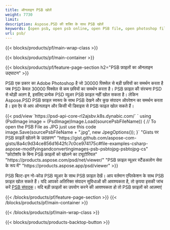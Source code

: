 ```yaml
---
title: ऑनलाइन PSB खोलें
weight: 7730
limit: 
description: Aspose.PSD की शक्ति के साथ PSB खोलें
keywords: [open psb, open psb online, open PSB file, open photoshop file, preview psb]
url: psb/
---
```


{{< blocks/products/pf/main-wrap-class >}}

{{< blocks/products/pf/main-container >}}

{{< blocks/products/pf/feature-page-section h2="PSB फ़ाइलों का ऑनलाइन उद्घाटन" >}}
<p>PSB एक प्रकार का Adobe Photoshop है जो 30000 पिक्सेल से बड़ी छवियों का समर्थन करता है जब PSD केवल 30000 पिक्सेल से कम छवियों का समर्थन करता है। PSB फ़ाइल की संरचना PSD से थोड़ी अलग है, इसलिए प्रत्येक PSD व्यूअर PSB फ़ाइल नहीं खोल सकता है। लेकिन Aspose.PSD PSB फ़ाइल स्वरूप के साथ PSB देखने और कुछ संपादन ऑपरेशन का समर्थन करता है। इस ऐप से आप ऑनलाइन और किसी भी डिवाइस से PSB फाइल खोल सकते हैं।</p>
{{< psd/view `https://psd-api-core-rl2ajsbv.k8s.dynabic.com/` 
`    using (PsdImage image = (PsdImage)Image.Load(sourcePsbFileName))
    {
	    // To open the PSB File as JPG just use this code
        image.Save(sourcePsbFileName + ".jpg",  new JpegOptions());
    }` 
"Gists पर PSB फ़ाइलें खोलने के उदाहरण" "https://gist.github.com/aspose-com-gists/8a4c9d34ce856d1642fc7c0ce974175c#file-examples-csharp-aspose-modifyingandconvertingimages-psb-psbtojpg-psbtojpg-cs" 
"फ़ोटोशॉप के बिना PSB फ़ाइलों को खोलने का ट्यूटोरियल" "https://products.aspose.com/psd/net/viewer/" 
"PSB फ़ाइल व्यूअर स्टैंडअलोन सेवा के रूप में" "https://products.aspose.app/psd/viewer" >}}
<p>PSB बिल्ट-इन नो-कोड PSB व्यूअर के साथ PSB फ़ाइल देखें। आप वर्तमान एप्लिकेशन के साथ PSB फ़ाइल खोल सकते हैं। यदि आपको अतिरिक्त संपादन सुविधाओं की आवश्यकता है, तो कृपया इसकी जांच करें <a href="https://products.aspose.app/psd/template-editor">PSB संपादक</a>। यदि बड़ी फ़ाइलों का उपयोग करने की आवश्यकता हो तो PSB फ़ाइलों को आज़माएं</p>
{{< /blocks/products/pf/feature-page-section >}}
{{< /blocks/products/pf/main-container >}}


{{< /blocks/products/pf/main-wrap-class >}}

{{< blocks/products/products-backtop-button >}}
